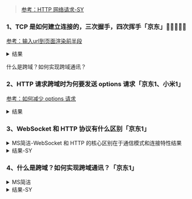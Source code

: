 

> [参考：HTTP 网络请求-SY](https://www.mianshipai.com/docs/first-exam/HTTP.html#tcp-%E6%98%AF%E5%A6%82%E4%BD%95%E5%BB%BA%E7%AB%8B%E8%BF%9E%E6%8E%A5%E7%9A%84-%E4%B8%89%E6%AC%A1%E6%8F%A1%E6%89%8B-%E5%9B%9B%E6%AC%A1%E6%8C%A5%E6%89%8B) 



### 1、TCP 是如何建立连接的，三次握手，四次挥手「京东」🌟🌟🌟🌟🌟

[参考：输入url到页面渲染前半段](https://juejin.cn/post/7350107540327022601) 

<details>
  <summary>结果</summary>

数据传输前必须先建立连接->三次握手：
* 客户端向服务端发送建立连接请求，客户端进入 SYN-SEND 状态
* 服务端收到建立连接请求后，向客户端发送一个应答，服务端进入 SYN-RECEIVED 状态
* 客户端接收到应答后，向服务端发送确认接收到应答，客户端进入 ESTABLISHED 状态

传输结束后需断开连接->四次挥手：
* 客户端向服务端发送断开连接请求
* 服务端收到断开连接请求后，告诉应用层去释放 tcp 连接
* 服务端向客户端发送最后一个数据包 FINBIT ，服务端进入 LAST-ACK 状态
* 客户端收到服务端的断开连接请求后，向服务端确认应答

三次握手四次挥手，客户端都是主动方，服务端都是被动方。在状态方面：三次握手的客户端和服务端都是由原来的 closed 变为 established，四次挥手的客户端和服务端都是由原来的 established 变为 closed。

结合前端场景的补充：
> 前端的 HTTP 请求（如 fetch、axios 调用）本质是 “先通过三次握手建立 TCP 连接，再传输 HTTP 数据，最后四次挥手断开”（短连接场景）。
为了优化性能，HTTP/1.1 默认启用 Keep-Alive 长连接，减少频繁三次握手 / 四次挥手的开销，让多个请求复用同一个 TCP 连接（这也是前端性能优化中 “减少连接建立成本” 的核心逻辑）。


</details>



什么是跨域？如何实现跨域通讯？


### 2、HTTP 请求跨域时为何要发送 options 请求「京东1、小米1」


 [参考：如何减少 options 请求](https://juejin.cn/post/7403185402347159588) 

 <details>
  <summary>结果</summary>

> MS简单版回答
* *跨域时的OPTIONS请求是浏览器的 “预检请求”，属于CORS机制：
* 仅仅针对 “非简单请求”（如PUT方法、Content-Type: application/json等）；
* 作用是提前向服务器确认 “是否允许该请求的方法、头部”，避免不安全的跨域操作对服务器产生副作用；
* 服务器允许后才会发送实际请求，是浏览器对跨域安全的一种保护机制。

#### 触发条件：

* 使用非简单请求方法：除 GET、POST、HEAD 之外的方法
* 使用非简单请求头：除 Accept、Accept-Language、Content-Language、Content-Type 之外的请求头
* Content-Type 不是以下之一：
  * application/x-www-form-urlencoded
  * multipart/form-data
  * text/plain

#### 工作流程：

浏览器发送 OPTIONS 预检请求，包含：

Origin：请求来源
Access-Control-Request-Method：实际请求使用的方法
Access-Control-Request-Headers：实际请求使用的请求头
服务器响应预检请求，返回：

Access-Control-Allow-Origin：允许的源
Access-Control-Allow-Methods：允许的方法
Access-Control-Allow-Headers：允许的请求头
Access-Control-Max-Age：预检请求的缓存时间
如果预检通过，浏览器才会发送实际请求

#### 优化建议：

尽可能使用简单请求，避免触发预检
合理设置 Access-Control-Max-Age 缓存预检结果
服务端正确配置 CORS 响应头

</details>


### 3、WebSocket 和 HTTP 协议有什么区别「京东1」


 <details>
  <summary>MS简洁-WebSocket 和 HTTP 的核心区别在于通信模式和连接特性结果</summary>

WebSocket 和 HTTP 的核心区别在于通信模式和连接特性：
* HTTP 是 “请求 - 响应” 的单向协议，无状态，适合非实时场景；
* WebSocket 是 “全双工” 的双向协议，有状态且持久连接，适合实时通信；
* 前者依赖客户端主动请求，后者支持双方主动推送，各自解决不同场景的需求。

</details>


 <details>
  <summary>结果-SY</summary>

WebSocket 和 HTTP 的主要区别：

#### 连接特性

HTTP 是短连接：每次请求都需要建立新的 TCP 连接（除非使用 keep-alive）
WebSocket 是持久化的长连接：只需要一次握手，后续可以持续通信

#### 通信方式

HTTP 是单向通信：客户端请求，服务器响应
WebSocket 是双向通信：客户端和服务器都可以主动发送数据

#### 数据格式

HTTP 每次请求都要带完整的 HTTP 头
WebSocket 第一次握手完成后，后续数据传输只需要很小的头部

#### 应用场景

HTTP 适合一次性的数据交互
WebSocket 适合实时性要求高的场景，如：实时聊天、游戏实时数据、实时协作文档

#### 性能

WebSocket 的性能和效率通常优于 HTTP 轮询
WebSocket 可以更好地节省服务器资源和带宽

#### 支持性

HTTP 被所有浏览器支持
WebSocket 需要浏览器支持（现代浏览器普遍已支持）


</details>



### 4、什么是跨域？如何实现跨域通讯？「京东1」


<details>
  <summary>MS简洁</summary>

  跨域是浏览器同源策略（协议、域名、端口需一致）导致的限制，目的是保障安全；

  实现跨域的核心方案：
  > 现代项目首选CORS（服务器设置响应头，支持所有请求类型）；
  > 兼容性需求用JSONP（仅支持 GET，依赖 script 标签）；
  > 开发环境用代理服务器（webpack/Vite 代理转发）；
  > 页面间通讯用postMessage（iframe 或多窗口场景）。
</details>


 <details>
  <summary>结果-SY</summary>
> 跨域是指浏览器的同源策略限制，当前域名的 JavaScript 代码试图访问其他域名下的资源时会受到限制。

同源的定义：

协议相同（http/https）
域名相同
端口相同


#### 跨域解决方案：

##### CORS（跨域资源共享）
服务器设置 Access-Control-Allow-Origin 等响应头
可以配置允许的请求方法、请求头、是否允许携带认证信息等
最常用的跨域解决方案

##### JSONP
利用 <script> 标签不受同源策略限制的特点
只支持 GET 请求
需要服务器配合返回 JavaScript 代码

##### 代理服务器
开发环境：webpack-dev-server、vite 等的 proxy 配置
生产环境：Nginx 反向代理

postMessage

HTML5 标准中的 API
用于不同窗口间的跨域通信
可以在父子页面（iframe）或者多窗口间通信

##### WebSocket

建立在 TCP 之上的协议
天然支持跨域
适合需要实时通信的场景
document.domain（已废弃）

仅适用于主域名相同的情况
将子域和主域的 document.domain 设为相同的主域

##### 最佳实践：

优先使用 CORS，配置得当的情况下最安全
需要兼容旧浏览器时可以考虑 JSONP
开发环境优先使用代理服务器
特殊场景（如页面通信）可以考虑 postMessage
需要实时通信时使用 WebSocket

</details>


### 5、在网络层面可做哪些性能优化？「京东1」

[聊一聊前端性能优化](https://juejin.cn/post/7362080157237116978)

 <details>
  <summary>MS简洁</summary>

网络层面优化的核心是 “少请求、小体积、快连接、多复用”：

减少请求：合并资源、懒加载、精灵图；
减小体积：压缩（Gzip/Brotli）、图片用 WebP、代码精简；
优化连接：复用连接（HTTP/2/3）、CDN、预连接；
利用缓存：强缓存 + 协商缓存、哈希更新策略。
</details>


 <details>
  <summary>结果-SY</summary>

##### 减少请求数量

合并文件（CSS/JS 打包）
雪碧图（CSS Sprites）
图片懒加载
按需加载/异步加载
合理使用缓存

##### 减小资源体积

代码压缩（minify）
Gzip/Brotli 压缩
图片优化（压缩、webp格式）
Tree Shaking
代码分割（Code Splitting）

##### CDN 优化

使用 CDN 分发静态资源
合理设置 CDN 缓存
选择合适的 CDN 节点
配置 CDN 预热和刷新策略

##### HTTP 优化

使用 HTTP/2 多路复用
开启 Keep-Alive
合理设置缓存策略
DNS 预解析（dns-prefetch）
预连接（preconnect）
预加载（prefetch/preload）

##### 资源加载优化

关键资源优先加载
非关键资源延迟加载
内联关键 CSS/JS
异步加载非关键 JS（async/defer）
优化资源加载顺序

##### 接口优化

接口合并
GraphQL 按需查询
数据缓存
避免重复请求
设置合理的超时时间
监控和分析

##### 性能监控
错误监控
用户体验监控
性能数据分析
持续优化

</details>


### 6、在网络层面可做哪些性能优化？「京东1」

[聊一聊前端性能优化](https://juejin.cn/post/7362080157237116978)

 <details>
  <summary>MS简洁</summary>
整个过程可分为 “网络请求阶段” 和 “页面渲染阶段” 两大块，具体包括：
输入处理 → DNS 解析 → 建立连接 → 发送请求 → 接收响应 → 页面渲染

总结（简洁版）
从输入 URL 到渲染页面，核心流程是：
域名解析为 IP（DNS）；
建立 TCP（HTTPS 加 TLS）连接；
发送 HTTP 请求并接收响应；
解析 HTML 生成 DOM、解析 CSS 生成 CSSOM，结合为渲染树；
经过布局、绘制、合成，最终呈现页面。
这个过程涉及网络传输、资源解析和渲染优化，体现了浏览器从 “获取数据” 到 “可视化展示” 的完整工作流。


----------


#### 详细步骤（分阶段展开）
1. 输入处理（用户输入 URL）
浏览器首先判断输入内容：若为 “关键词”（如 “前端面试题”），则调用默认搜索引擎搜索；若为 “URL”（如https://www.example.com），则进入下一步。
浏览器会对 URL 进行校验（如补全协议，若输入www.example.com，自动补全为http://或https://）。

2. DNS 解析（域名→IP 地址）
浏览器需要将 “域名”（如www.example.com）转换为 “IP 地址”（如113.10.123.45），因为网络中实际通过 IP 定位服务器。
解析流程（缓存优先）：
浏览器缓存：检查自身缓存（如 Chrome 缓存 DNS 记录约 1 分钟），若有则直接使用；
操作系统缓存：浏览器缓存未命中时，查询操作系统 hosts 文件或系统 DNS 缓存；
路由器缓存：若前两步无结果，请求路由器缓存（家用路由器通常会缓存常用域名）；
DNS 服务器查询：向
本地 DNS 服务器（如电信 / 联通提供的 DNS）请求解析，若仍无结果，本地 DNS 会逐层向上查询（根域名服务器→顶级域名服务器→权威域名服务器），最终返回 IP。
优化点：DNS 缓存减少重复解析耗时；DNS 负载均衡（如 CDN 通过 DNS 返回离用户最近的节点 IP）。

3. 建立连接（TCP 握手 + HTTPS 加密）
获取 IP 后，浏览器与服务器建立网络连接，基于 TCP 协议（HTTP/1.1/2）或 QUIC 协议（HTTP/3）：
TCP 三次握手（HTTP/1.1/2）：
客户端发送SYN包（请求建立连接）；
服务器返回SYN+ACK包（同意连接）；
客户端发送ACK包（确认连接），连接建立。
HTTPS 额外步骤（TLS 握手）：
若 URL 是https，需在 TCP 连接基础上完成 TLS 加密：
客户端发送支持的加密套件，服务器返回证书（含公钥）；
客户端验证证书有效性（通过 CA 机构），生成随机密钥并用服务器公钥加密发送；
服务器用私钥解密，双方基于随机密钥生成会话密钥，后续数据用对称加密传输（更高效）。

4. 发送 HTTP 请求
连接建立后，浏览器向服务器发送 HTTP 请求（请求报文包含三部分）：
请求行：Method URL Version（如GET /index.html HTTP/1.1）；
请求头：携带浏览器信息（User-Agent）、缓存标识（If-None-Match）、Cookie 等（如Cookie: uid=123）；
请求体：POST 请求时携带数据（如表单参数），GET 请求无请求体。

5. 服务器处理并返回响应
服务器接收请求后，按逻辑处理（如查询数据库、拼接页面），返回 HTTP 响应（响应报文包含三部分）：
响应行：Version StatusCode Reason（如HTTP/1.1 200 OK）；
响应头：携带资源类型（Content-Type: text/html）、缓存策略（Cache-Control: max-age=3600）、压缩方式（Content-Encoding: gzip）等；
响应体：实际资源内容（如 HTML、CSS、JS 代码，或 JSON 数据）。

6. 页面渲染（核心前端环节）
浏览器接收响应后，若响应体是 HTML，开始渲染页面，核心步骤为：
DOM 构建 → CSSOM 构建 → 渲染树生成 → 布局 → 绘制 → 合成
① 构建 DOM 树（HTML→DOM）：
浏览器解析 HTML 字符串，按标签嵌套关系生成 “文档对象模型”（DOM 树），每个标签对应一个节点（如<div>→div节点）。
阻塞点：JS 会阻塞 DOM 解析（因为document.write()等操作可能修改 DOM），若 JS 在<head>且无async/defer，会暂停 DOM 解析，等待 JS 下载并执行完成后再继续。
② 构建 CSSOM 树（CSS→CSSOM）：
浏览器解析 CSS（包括内联样式、<style>标签、外部 CSS），生成 “CSS 对象模型”（CSSOM 树），记录每个节点的样式规则（如div { color: red }）。
阻塞点：CSS 会阻塞渲染（需与 DOM 结合生成渲染树），且会阻塞 JS 执行（JS 可能操作样式，需等待 CSSOM 就绪）。
③ 生成渲染树（Render Tree）：
结合 DOM 树和 CSSOM 树，过滤不可见节点（如display: none的元素、<head>标签），保留可见节点及其样式，形成渲染树（仅包含需要显示的内容）。
④ 布局（Layout/Reflow）：
根据渲染树计算每个节点的 “几何信息”（位置、宽高、边距等），确定节点在页面中的具体位置（如div左上角坐标(10px, 20px)，宽200px）。
触发场景：DOM 结构修改（如新增节点）、样式修改（如width变化）、窗口大小变化等，会导致布局重新计算（性能消耗较高）。
⑤ 绘制（Paint）：
按布局结果，将节点的样式 “绘制” 到屏幕上（如填充颜色、绘制文字、渲染图片），生成像素信息。
触发场景：样式修改不影响布局时（如color、background变化），仅触发绘制（性能消耗低于布局）。
⑥ 合成（Composite）：
浏览器将页面分为多个 “图层”（如视频层、动画层），分别绘制后合并成最终屏幕图像（减少重绘范围，提升性能）。
优化点：通过will-change: transform等属性提示浏览器创建独立图层，避免动画时整个页面重绘。
#### 补充细节（面试加分点）
缓存的影响：若请求的资源命中强缓存（Cache-Control），浏览器直接使用本地缓存，跳过网络请求；
HTTP/2 的优化：多路复用（同一连接并行传输多个资源）、头部压缩，减少连接开销；
回流与重绘：布局（回流）比绘制（重绘）更耗时，开发中应避免频繁修改宽高、位置等属性。

</details>